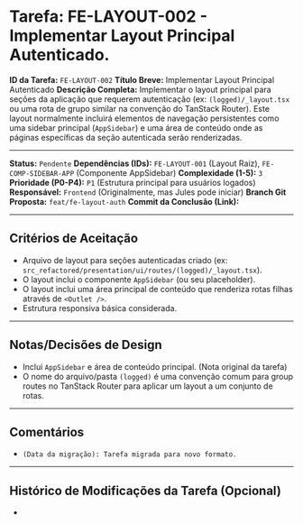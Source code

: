 # Tarefa: FE-LAYOUT-002 - Implementar Layout Principal Autenticado.

**ID da Tarefa:** `FE-LAYOUT-002`
**Título Breve:** Implementar Layout Principal Autenticado
**Descrição Completa:**
Implementar o layout principal para seções da aplicação que requerem autenticação (ex: `(logged)/_layout.tsx` ou uma rota de grupo similar na convenção do TanStack Router). Este layout normalmente incluirá elementos de navegação persistentes como uma sidebar principal (`AppSidebar`) e uma área de conteúdo onde as páginas específicas da seção autenticada serão renderizadas.

---

**Status:** `Pendente`
**Dependências (IDs):** `FE-LAYOUT-001` (Layout Raiz), `FE-COMP-SIDEBAR-APP` (Componente AppSidebar)
**Complexidade (1-5):** `3`
**Prioridade (P0-P4):** `P1` (Estrutura principal para usuários logados)
**Responsável:** `Frontend` (Originalmente, mas Jules pode iniciar)
**Branch Git Proposta:** `feat/fe-layout-auth`
**Commit da Conclusão (Link):**

---

## Critérios de Aceitação
- Arquivo de layout para seções autenticadas criado (ex: `src_refactored/presentation/ui/routes/(logged)/_layout.tsx`).
- O layout inclui o componente `AppSidebar` (ou seu placeholder).
- O layout inclui uma área principal de conteúdo que renderiza rotas filhas através de `<Outlet />`.
- Estrutura responsiva básica considerada.

---

## Notas/Decisões de Design
- Inclui `AppSidebar` e área de conteúdo principal. (Nota original da tarefa)
- O nome do arquivo/pasta `(logged)` é uma convenção comum para group routes no TanStack Router para aplicar um layout a um conjunto de rotas.

---

## Comentários
- `(Data da migração): Tarefa migrada para novo formato.`

---

## Histórico de Modificações da Tarefa (Opcional)
-
